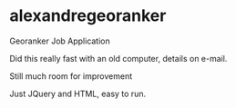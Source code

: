 # alexandregeoranker
Georanker Job Application

Did this really fast with an old computer, details on e-mail.

Still much room for improvement

Just JQuery and HTML, easy to run.
